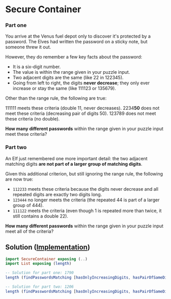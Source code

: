 # Secure Container

### Part one

You arrive at the Venus fuel depot only to discover it's protected by a password. The Elves had written the password on a sticky note, but someone threw it out.

However, they do remember a few key facts about the password:

- It is a six-digit number.
- The value is within the range given in your puzzle input.
- Two adjacent digits are the same (like 22 in 122345).
- Going from left to right, the digits **never decrease**; they only ever increase or stay the same (like 111123 or 135679).

Other than the range rule, the following are true:

111111 meets these criteria (double 11, never decreases).
2234**50** does not meet these criteria (decreasing pair of digits 50).
123789 does not meet these criteria (no double).

**How many different passwords** within the range given in your puzzle input meet these criteria?


### Part two

An Elf just remembered one more important detail: the two adjacent matching digits **are not part of a larger group of matching digits**.

Given this additional criterion, but still ignoring the range rule, the following are now true:

- `112233` meets these criteria because the digits never decrease and all repeated digits are exactly two digits long.
- `123444` no longer meets the criteria (the repeated 44 is part of a larger group of 444).
- `111122` meets the criteria (even though 1 is repeated more than twice, it still contains a double 22).

**How many different passwords** within the range given in your puzzle input meet all of the criteria?

## Solution ([Implementation](../../src/SecureContainer.elm))

```elm
import SecureContainer exposing (..)
import List exposing (length)

-- Solution for part one: 1790
length (findPasswordsMatching [hasOnlyIncreasingDigits, hasPairOfSameDigits] 147981 691423)

-- Solution for part two: 1206
length (findPasswordsMatching [hasOnlyIncreasingDigits, hasPairOfSameDigits, hasOneGroupOfExactlyTwoDigits] 147981 691423)
```
